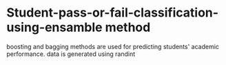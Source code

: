 # Student-pass-or-fail-classification-using-ensamble method
boosting and bagging methods are used for predicting students' academic performance. data is generated using randint
